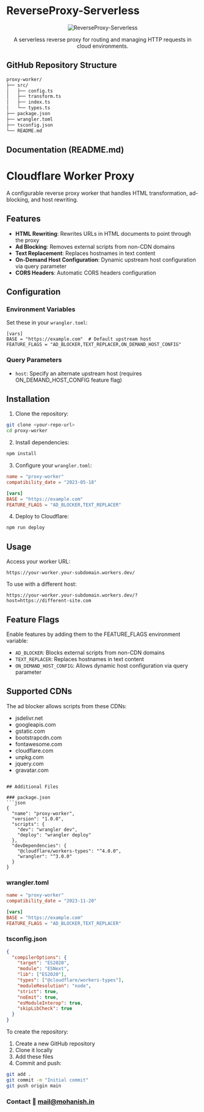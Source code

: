 # ReverseProxy-Serverless

<p align="center">
  <img src="https://cf-assets.www.cloudflare.com/slt3lc6tev37/3msJRtqxDysQslvrKvEf8x/f7f54c9a2cad3e4586f58e8e0e305389/reverse_proxy_flow.png" alt="ReverseProxy-Serverless">
</p>

<p align="center">
  A serverless reverse proxy for routing and managing HTTP requests in cloud environments.
</p>

## GitHub Repository Structure
```bash
proxy-worker/
├── src/
│   ├── config.ts
│   ├── transform.ts
│   ├── index.ts
│   └── types.ts
├── package.json
├── wrangler.toml
├── tsconfig.json
└── README.md
```

## Documentation (README.md)

# Cloudflare Worker Proxy

A configurable reverse proxy worker that handles HTML transformation, ad-blocking, and host rewriting.

## Features

- **HTML Rewriting**: Rewrites URLs in HTML documents to point through the proxy
- **Ad Blocking**: Removes external scripts from non-CDN domains
- **Text Replacement**: Replaces hostnames in text content
- **On-Demand Host Configuration**: Dynamic upstream host configuration via query parameter
- **CORS Headers**: Automatic CORS headers configuration

## Configuration

### Environment Variables
Set these in your `wrangler.toml`:

```
[vars]
BASE = "https://example.com"  # Default upstream host
FEATURE_FLAGS = "AD_BLOCKER,TEXT_REPLACER,ON_DEMAND_HOST_CONFIG"
```

### Query Parameters
- `host`: Specify an alternate upstream host (requires ON_DEMAND_HOST_CONFIG feature flag)

## Installation

1. Clone the repository:
```bash
git clone <your-repo-url>
cd proxy-worker
```

2. Install dependencies:
```bash
npm install
```

3. Configure your `wrangler.toml`:
```toml
name = "proxy-worker"
compatibility_date = "2023-05-18"

[vars]
BASE = "https://example.com"
FEATURE_FLAGS = "AD_BLOCKER,TEXT_REPLACER"
```

4. Deploy to Cloudflare:
```bash
npm run deploy
```

## Usage

Access your worker URL:
```
https://your-worker.your-subdomain.workers.dev/
```

To use with a different host:
```
https://your-worker.your-subdomain.workers.dev/?host=https://different-site.com
```

## Feature Flags

Enable features by adding them to the FEATURE_FLAGS environment variable:

- `AD_BLOCKER`: Blocks external scripts from non-CDN domains
- `TEXT_REPLACER`: Replaces hostnames in text content
- `ON_DEMAND_HOST_CONFIG`: Allows dynamic host configuration via query parameter

## Supported CDNs

The ad blocker allows scripts from these CDNs:
- jsdelivr.net
- googleapis.com
- gstatic.com
- bootstrapcdn.com
- fontawesome.com
- cloudflare.com
- unpkg.com
- jquery.com
- gravatar.com
```

## Additional Files

### package.json
```json
{
  "name": "proxy-worker",
  "version": "1.0.0",
  "scripts": {
    "dev": "wrangler dev",
    "deploy": "wrangler deploy"
  },
  "devDependencies": {
    "@cloudflare/workers-types": "^4.0.0",
    "wrangler": "^3.0.0"
  }
}
```

### wrangler.toml
```toml
name = "proxy-worker"
compatibility_date = "2023-11-20"

[vars]
BASE = "https://example.com"
FEATURE_FLAGS = "AD_BLOCKER,TEXT_REPLACER"
```

### tsconfig.json
```json
{
  "compilerOptions": {
    "target": "ES2020",
    "module": "ESNext",
    "lib": ["ES2020"],
    "types": ["@cloudflare/workers-types"],
    "moduleResolution": "node",
    "strict": true,
    "noEmit": true,
    "esModuleInterop": true,
    "skipLibCheck": true
  }
}
```

To create the repository:
1. Create a new GitHub repository
2. Clone it locally
3. Add these files
4. Commit and push:
```bash
git add .
git commit -m "Initial commit"
git push origin main
```

### Contact 📧 mail@mohanish.in